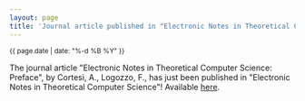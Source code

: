```yaml
---
layout: page
title: 'Journal article published in "Electronic Notes in Theoretical Computer Science"!'
---
```


<small>{{ page.date | date: "%-d %B %Y" }}</small>

The journal article "Electronic Notes in Theoretical Computer Science: Preface", by Cortesi, A., Logozzo, F., has just been published in "Electronic Notes in Theoretical Computer Science"! Available [here](https://doi.org/10.1016/j.entcs.2005.02.010).
